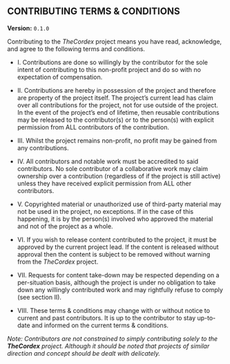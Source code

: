 CONTRIBUTING TERMS & CONDITIONS
-------------------------------

**Version:** `0.1.0`

Contributing to the *TheCordex* project means you have read, acknowledge,
and agree to the following terms and conditions.

- I. Contributions are done so willingly by the contributor for the sole
intent of contributing to this non-profit project and do so with no
expectation of compensation.

- II. Contributions are hereby in possession of the project and therefore are
property of the project itself. The project’s current lead has claim
over all contributions for the project, not for use outside of the
project. In the event of the project’s end of lifetime, then reusable
contributions may be released to the contributor(s) or to the person(s)
with explicit permission from ALL contributors of the contribution.

- III. Whilst the project remains non-profit, no profit may be gained from any
contributions.

- IV. All contributors and notable work must be accredited to said
contributors. No sole contributor of a collaborative work may claim
ownership over a contribution (regardless of if the project is still
active) unless they have received explicit permission from ALL other
contributors.

- V. Copyrighted material or unauthorized use of third-party material may not
be used in the project, no exceptions. If in the case of this happening,
it is by the person(s) involved who approved the material and not of the
project as a whole.

- VI. If you wish to release content contributed to the project, it must be
approved by the current project lead. If the content is released without
approval then the content is subject to be removed without warning from
the *TheCordex* project.

- VII. Requests for content take-down may be respected depending on a
per-situation basis, although the project is under no obligation to take
down any willingly contributed work and may rightfully refuse to comply
(see section II).

- VIII. These terms & conditions may change with or without notice to
current and past contributors. It is up to the contributor to stay
up-to-date and informed on the current terms & conditions.

*Note: Contributors are not constrained to simply contributing solely to
the **TheCordex** project. Although it should be noted that projects of
similar direction and concept should be dealt with delicately.*
